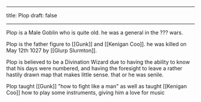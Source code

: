 
---
title: Plop
draft: false

---
Plop is a Male Goblin who is quite old. he was a general in the ??? wars.

Plop is the father figure to [[Gunk]] and [[Kenigan Coo]]. he was killed on May 12th 1027 by [[Glurp Slurmton]].

Plop is believed to be a Divination Wizard due to having the ability to know that his days were numbered, and having the foresight to leave a rather hastily drawn map that makes little sense. that or he was senile.

Plop taught [[Gunk]] "how to fight like a man" as well as taught [[Kenigan Coo]] how to play some instruments, giving him a love for music
